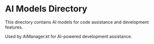 # AI Models Directory

This directory contains AI models for code assistance and development features.

Used by AiManager.kt for AI-powered development assistance.